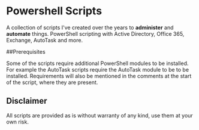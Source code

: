 # Powershell Scripts

A collection of scripts I've created over the years to **administer** and **automate** things. PowerShell scripting with Active Directory, Office 365, Exchange, AutoTask and more.

##Prerequisites

Some of the scripts require additional PowerShell modules to be installed. For example the AutoTask scripts require the AutoTask module to be to be installed. Requirements will also be mentioned in the comments at the start of the script, where they are present.

## Disclaimer

All scripts are provided as is without warranty of any kind, use them at your own risk.